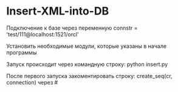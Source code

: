 # Insert-XML-into-DB

Подключение к базе через переменную connstr = 'test/111@localhost:1521/orcl'

Установить необходимые модули, которые указаны в начале программы

Запуск происходит через командную строку: python insert.py

После первого запуска закоментировать строку: create_seq(cr, connection) через #
